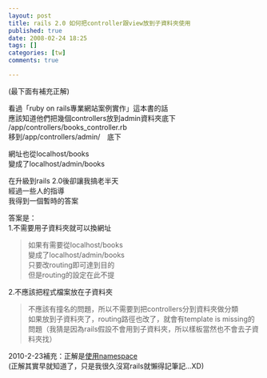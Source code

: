 ```yaml
---
layout: post
title: rails 2.0 如何把controller跟view放到子資料夾使用
published: true
date: 2008-02-24 18:25
tags: []
categories: [tw]
comments: true

---
```



(最下面有補充正解)  
  
看過「ruby on rails專業網站案例實作」這本書的話  
應該知道他們把幾個controllers放到admin資料夾底下  
/app/controllers/books_controller.rb  
移到/app/controllers/admin/　底下  
  
網址也從localhost/books  
變成了localhost/admin/books  
  
在升級到rails 2.0後卻讓我搞老半天  
經過一些人的指導  
我得到一個暫時的答案  
  
答案是：  
1.不需要用子資料夾就可以換網址  

> 如果有需要從localhost/books  
> 變成了localhost/admin/books  
> 只要改routing即可達到目的  
> 但是routing的設定在此不提

  
2.不應該把程式檔案放在子資料夾  

> 不應該有撞名的問題，所以不需要到把controllers分到資料夾做分類  
> 如果放到子資料夾了，routing路徑也改了，就會有template is missing的問題（我猜是因為rails假設不會用到子資料夾，所以樣板當然也不會去子資料夾找）

  
  
2010-2-23補充：正解是[使用namespace][1]  
(正解其實早就知道了，只是我很久沒寫rails就懶得記筆記...XD)

[1]: http://guides.rubyonrails.org/routing.html
